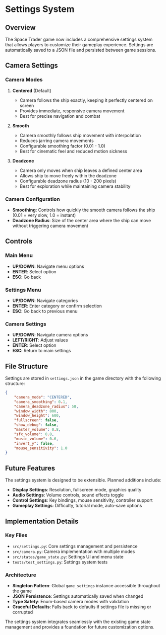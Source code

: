# Settings System

## Overview

The Space Trader game now includes a comprehensive settings system that allows players to customize their gameplay experience. Settings are automatically saved to a JSON file and persisted between game sessions.

## Camera Settings

### Camera Modes

1. **Centered** (Default)
   - Camera follows the ship exactly, keeping it perfectly centered on screen
   - Provides immediate, responsive camera movement
   - Best for precise navigation and combat

2. **Smooth**
   - Camera smoothly follows ship movement with interpolation
   - Reduces jarring camera movements
   - Configurable smoothing factor (0.01 - 1.0)
   - Best for cinematic feel and reduced motion sickness

3. **Deadzone**
   - Camera only moves when ship leaves a defined center area
   - Allows ship to move freely within the deadzone
   - Configurable deadzone radius (10 - 200 pixels)
   - Best for exploration while maintaining camera stability

### Camera Configuration

- **Smoothing**: Controls how quickly the smooth camera follows the ship (0.01 = very slow, 1.0 = instant)
- **Deadzone Radius**: Size of the center area where the ship can move without triggering camera movement

## Controls

### Main Menu
- **UP/DOWN**: Navigate menu options
- **ENTER**: Select option
- **ESC**: Go back

### Settings Menu
- **UP/DOWN**: Navigate categories
- **ENTER**: Enter category or confirm selection
- **ESC**: Go back to previous menu

### Camera Settings
- **UP/DOWN**: Navigate camera options
- **LEFT/RIGHT**: Adjust values
- **ENTER**: Select option
- **ESC**: Return to main settings

## File Structure

Settings are stored in `settings.json` in the game directory with the following structure:

```json
{
    "camera_mode": "CENTERED",
    "camera_smoothing": 0.1,
    "camera_deadzone_radius": 50,
    "window_width": 800,
    "window_height": 600,
    "fullscreen": false,
    "show_debug": false,
    "master_volume": 0.8,
    "sfx_volume": 0.8,
    "music_volume": 0.6,
    "invert_y": false,
    "mouse_sensitivity": 1.0
}
```

## Future Features

The settings system is designed to be extensible. Planned additions include:

- **Display Settings**: Resolution, fullscreen mode, graphics quality
- **Audio Settings**: Volume controls, sound effects toggle
- **Control Settings**: Key bindings, mouse sensitivity, controller support
- **Gameplay Settings**: Difficulty, tutorial mode, auto-save options

## Implementation Details

### Key Files
- `src/settings.py`: Core settings management and persistence
- `src/camera.py`: Camera implementation with multiple modes
- `src/states/game_state.py`: Settings UI and menu state
- `tests/test_settings.py`: Settings system tests

### Architecture
- **Singleton Pattern**: Global `game_settings` instance accessible throughout the game
- **JSON Persistence**: Settings automatically saved when changed
- **Type Safety**: Enum-based camera modes with validation
- **Graceful Defaults**: Falls back to defaults if settings file is missing or corrupted

The settings system integrates seamlessly with the existing game state management and provides a foundation for future customization options.